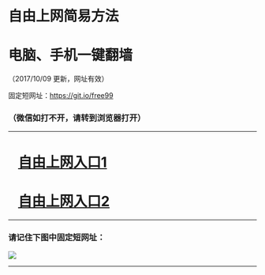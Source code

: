﻿# 自由上网简易方法

# 电脑、手机一键翻墙

（2017/10/09 更新，网址有效）

固定短网址：https://git.io/free99

### （微信如打不开，请转到浏览器打开）


***





# &nbsp;&nbsp; <a href="http://ft182456203.fwq-tz-1001.info/fwqtz01.html?t=100900124885 " target="_blank">自由上网入口1</a>
# &nbsp;&nbsp; <a href="http://ft64077750.fwq-tz-1002.info/fwqtz02.html?t=100900113232 " target="_blank">自由上网入口2</a>
***

### 请记住下图中固定短网址：

<img src="https://s3-us-west-2.amazonaws.com/fwq-1001/yjfq-20170905okok.png" /> 


***

